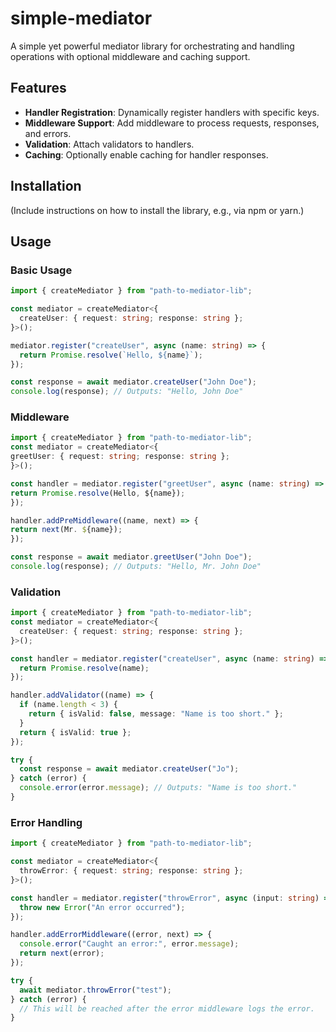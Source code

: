 # simple-mediator

A simple yet powerful mediator library for orchestrating and handling operations with optional middleware and caching support.

## Features

- **Handler Registration**: Dynamically register handlers with specific keys.
- **Middleware Support**: Add middleware to process requests, responses, and errors.
- **Validation**: Attach validators to handlers.
- **Caching**: Optionally enable caching for handler responses.

## Installation

(Include instructions on how to install the library, e.g., via npm or yarn.)

## Usage

### Basic Usage

```typescript
import { createMediator } from "path-to-mediator-lib";

const mediator = createMediator<{
  createUser: { request: string; response: string };
}>();

mediator.register("createUser", async (name: string) => {
  return Promise.resolve(`Hello, ${name}`);
});

const response = await mediator.createUser("John Doe");
console.log(response); // Outputs: "Hello, John Doe"
```

### Middleware

```typescript
import { createMediator } from "path-to-mediator-lib";
const mediator = createMediator<{
greetUser: { request: string; response: string };
}>();

const handler = mediator.register("greetUser", async (name: string) => {
return Promise.resolve(Hello, ${name});
});

handler.addPreMiddleware((name, next) => {
return next(Mr. ${name});
});

const response = await mediator.greetUser("John Doe");
console.log(response); // Outputs: "Hello, Mr. John Doe"
```

### Validation

```typescript
import { createMediator } from "path-to-mediator-lib";
const mediator = createMediator<{
  createUser: { request: string; response: string };
}>();

const handler = mediator.register("createUser", async (name: string) => {
  return Promise.resolve(name);
});

handler.addValidator((name) => {
  if (name.length < 3) {
    return { isValid: false, message: "Name is too short." };
  }
  return { isValid: true };
});

try {
  const response = await mediator.createUser("Jo");
} catch (error) {
  console.error(error.message); // Outputs: "Name is too short."
}
```

### Error Handling

```typescript
import { createMediator } from "path-to-mediator-lib";

const mediator = createMediator<{
  throwError: { request: string; response: string };
}>();

const handler = mediator.register("throwError", async (input: string) => {
  throw new Error("An error occurred");
});

handler.addErrorMiddleware((error, next) => {
  console.error("Caught an error:", error.message);
  return next(error);
});

try {
  await mediator.throwError("test");
} catch (error) {
  // This will be reached after the error middleware logs the error.
}
```

